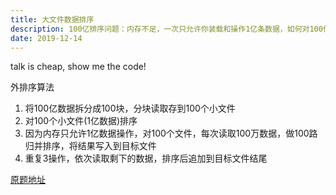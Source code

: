 ```yaml
---
title: 大文件数据排序
description: 100亿排序问题：内存不足，一次只允许你装载和操作1亿条数据，如何对100亿条数据进行排序
date: 2019-12-14
---
```

talk is cheap, show me the code!

外排序算法

1. 将100亿数据拆分成100块，分块读取存到100个小文件
2. 对100个小文件(1亿数据)排序
3. 因为内存只允许1亿数据操作，对100个文件，每次读取100万数据，做100路归并排序，将结果写入到目标文件
4. 重复3操作，依次读取剩下的数据，排序后追加到目标文件结尾





[原题地址](https://github.com/airuikun/Weekly-FE-Interview/issues/18)